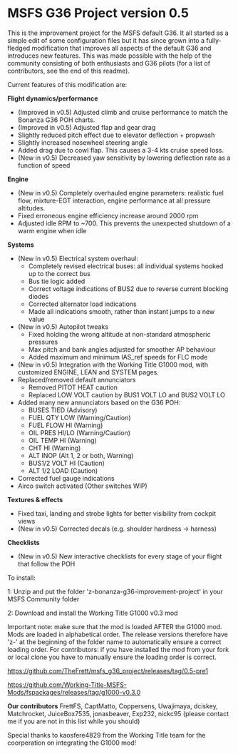 # MSFS G36 Project version 0.5

This is the improvement project for the MSFS default G36. It all started as a simple edit of some configuration files but it has since grown into a fully-fledged modification that improves all aspects of the default G36 and introduces new features. This was made possible with the help of the community consisting of both enthusiasts and G36 pilots (for a list of contributors, see the end of this readme).

Current features of this modification are:

**Flight dynamics/performance**
* (Improved in v0.5) Adjusted climb and cruise performance to match the Bonanza G36 POH charts. 
* (Improved in v0.5) Adjusted flap and gear drag
* Slightly reduced pitch effect due to elevator deflection + propwash
* Slightly increased nosewheel steering angle 
* Added drag due to cowl flap. This causes a 3-4 kts cruise speed loss.
* (New in v0.5) Decreased yaw sensitivity by lowering deflection rate as a function of speed 

**Engine**
* (New in v0.5) Completely overhauled engine parameters: realistic fuel flow, mixture-EGT interaction, engine performance at all pressure altitudes.
* Fixed erroneous engine efficiency increase around 2000 rpm
* Adjusted idle RPM to ~700. This prevents the unexpected shutdown of a warm engine when idle

**Systems**
* (New in v0.5) Electrical system overhaul: 
  - Completely revised electrical buses: all individual systems hooked up to the correct bus
  - Bus tie logic added
  - Correct voltage indications of BUS2 due to reverse current blocking diodes
  - Corrected alternator load indications
  - Made all indications smooth, rather than instant jumps to a new value
* (New in v0.5) Autopilot tweaks
  - Fixed holding the wrong altitude at non-standard atmospheric pressures
  - Max pitch and bank angles adjusted for smoother AP behaviour
  - Added maximum and minimum IAS_ref speeds for FLC mode
* (New in v0.5) Integration with the Working Title G1000 mod, with customized ENGINE, LEAN and SYSTEM pages.
* Replaced/removed default annunciators
  - Removed PITOT HEAT caution
  - Replaced LOW VOLT caution by BUS1 VOLT LO and BUS2 VOLT LO
* Added many new annunciators based on the G36 POH: 
  - BUSES TIED (Advisory) 
  - FUEL QTY LOW (Warning/Caution)
  - FUEL FLOW HI (Warning)
  - OIL PRES HI/LO (Warning/Caution)
  - OIL TEMP HI (Warning)
  - CHT HI (Warning)
  - ALT INOP (Alt 1, 2 or both, Warning)
  - BUS1/2 VOLT HI (Caution)
  - ALT 1/2 LOAD (Caution)
* Corrected fuel gauge indications
* Airco switch activated (Other switches WIP)

**Textures & effects**
* Fixed taxi, landing and strobe lights for better visibility from cockpit views
* (New in v0.5) Corrected decals (e.g. shoulder hardness -> harness)

**Checklists**
* (New in v0.5) New interactive checklists for every stage of your flight that follow the POH 

To install:

1: Unzip and put the folder 'z-bonanza-g36-improvement-project' in your MSFS Community folder

2: Download and install the Working Title G1000 v0.3 mod 

Important note: make sure that the mod is loaded AFTER the G1000 mod. Mods are loaded in alphabetical order. The release versions therefore have 'z-' at the beginning of the folder name to automatically ensure a correct loading order. For contributors: if you have installed the mod from your fork or local clone you have to manually ensure the loading order is correct.

https://github.com/TheFrett/msfs_g36_project/releases/tag/0.5-pre1

https://github.com/Working-Title-MSFS-Mods/fspackages/releases/tag/g1000-v0.3.0

**Our contributors**
FrettFS, CaptMatto, Coppersens, Uwajimaya, dciskey, Matchrocket, JuiceBox7535, jonasbeaver, Exp232, nickc95
(please contact me if you are not in this list while you should)

Special thanks to kaosfere4829 from the Working Title team for the coorperation on integrating the G1000 mod!
